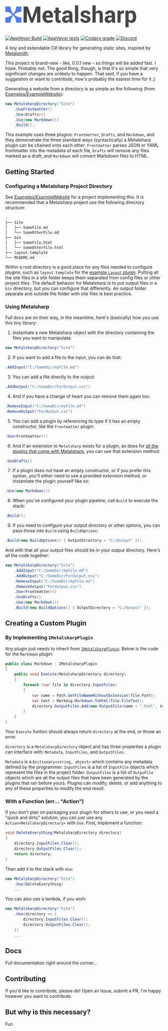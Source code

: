 <h1><img src="Metalsharp.png" height="70"/></h1>

[![AppVeyor Build](https://img.shields.io/appveyor/ci/ianwold/metalsharp.svg?logo=appveyor&logoColor=white&style=flat-square)](https://ci.appveyor.com/project/IanWold/metalsharp)
[![AppVeyor tests](https://img.shields.io/appveyor/tests/ianwold/metalsharp.svg?logo=appveyor&logoColor=white&style=flat-square)](https://ci.appveyor.com/project/IanWold/metalsharp)
[![Codacy grade](https://img.shields.io/codacy/grade/29c18f6bc08146e884e173ad1262cead.svg?logo=codacy&logoColor=white&style=flat-square)](https://app.codacy.com/project/IanWold/Metalsharp/dashboard) 
[![Discord](https://img.shields.io/discord/517023630224523274.svg?logo=discord&logoColor=white&style=flat-square)](https://discord.gg/HrxyfFP)

A tiny and extendable C# library for generating static sites, inspired by [Metalsmith](http://www.metalsmith.io/).

This project is brand-new - like, 0.0.1 new - so things will be added fast. I hope. Probably not. The good thing, though, is that it's so simple that very significant changes are unlikely to happen. That said, if you have a suggestion or want to contribute, now's probably the easiest time for it ;)

Generating a website from a directory is as simple as the following (from [Examples/ExampleWebsite](https://github.com/IanWold/Metalsharp/tree/master/Examples/ExampleWebsite)):

```c#
new MetalsharpDirectory("Site")
    .UseFrontmatter()
    .Use<Drafts>()
    .Use(new Markdown())
    .Build();
```

This example uses three plugins: `Frontmatter`, `Drafts`, and `Markdown`, and they demonstrate the three standard ways (syntactically) a Metalsharp plugin can be chained onto each other. `Frontmatter` parses JSON or YAML frontmatter into the metadata of each file, `Drafts` will remove any files marked as a draft, and `Markdown` will convert Markdown files to HTML.

## Getting Started

### Configuring a Metalsharp Project Directory

See [Examples/ExampleWebsite](https://github.com/IanWold/Metalsharp/tree/master/Examples/ExampleWebsite) for a project implementing this. It is recommended that a Metalsharp project use the following directory structure:

```text
.
├── Site
│   ├── SomeFile.md
│   └── SomeOtherFile.md
├── bin
│   ├── SomeFile.html
│   └── SomeOtherFile.html
├── layout.template
└── README.md
```

Within a root directory is a good place for any files needed to configure plugins, such as `layout.template` for the [example `Layout` plugin](https://github.com/IanWold/Metalsharp/tree/master/Examples/ExamplePlugin). Putting all the site files in a site folder keeps them separated from config files or other project files. The default behavior for Metalsharp is to put output files in a `bin` directory, but you can configure that differently. An output folder separate and outside the folder with site files is best practice.

### Using Metalsharp

Full docs are on their way, in the meantime, here's (basically) how you use this tiny library:

1. Instantiate a new Metalsharp object with the directory containing the files you want to manipulate:

```c#
new MetalsharpDirectory("Site")
```

2. If you want to add a file to the input, you can do that:

```c#
.AddInput("C:/SomeDir/myFile.md")
```

3. You can add a file directly to the output:

```c#
.AddOutput("C:/SomeDir/ForOutput.css")
```

4. And if you have a change of heart you can remove them again too:

```c#
.RemoveInput("C:/SomeDir/myFile.md")
.RemoveOutput("ForOutput.css")
```

5. You can add a plugin by referencing its type if it has an empty constructor, like the `Frontmatter` plugin:

```c#
.Use<Frontmatter>()
```

6. And if an extension to `Metalsharp` exists for a plugin, as does for [all the plugins that come with Metalsharp](https://github.com/IanWold/Metalsharp/blob/master/Metalsharp/Plugins/MetalsharpExtensions.cs), you can use that extension method:

```c#
.UseDrafts()
```

7. If a plugin does not have an empty constructor, or if you prefer this syntax, you'll either need to use a provided extension method, or instantiate the plugin yourself like so:

```c#
.Use(new Markdown())
```

8. When you've configured your plugin pipeline, call `Build` to execute the stack:

```c#
.Build();
```

9. If you need to configure your output directory or other options, you can pass those into `Build` using `BuildOptions`:

```c#
.Build(new BuildOptions() { OutputDirectory = "C:/Output" });
```

And with that all your output files should be in your output directory. Here's all the code together:

```c#
new MetalsharpDirectory("Site")
	.AddInput("C:/SomeDir/myFile.md")
	.AddOutput("C:/SomeDir/ForOutput.css")
	.RemoveInput("C:/SomeDir/myFile.md")
	.RemoveOutput("ForOutput.css")
	.Use<Frontmatter>()
	.UseDrafts()
	.Use(new Markdown())
	.Build(new BuildOptions() { OutputDirectory = "C:/Output" });
```

## Creating a Custom Plugin

### By Implementing `IMetalsharpPlugin`

Any plugin just needs to inherit from [`IMetalsharpPlugin`](https://github.com/IanWold/Metalsharp/blob/master/Metalsharp/Interfaces/IMetalsharpPlugin.cs). Below is the code for the `Markdown` plugin:

```c#
public class Markdown : IMetalsharpPlugin
{
    public void Execute(MetalsharpDirectory directory)
    {
        foreach (var file in directory.InputFiles)
        {
            var name = Path.GetFileNameWithoutExtension(file.Path);
            var text = Markdig.Markdown.ToHtml(file.FileText);
            directory.OutputFiles.Add(new OutputFile(name + ".html", text) { Metadata = file.Metadata });
        }
    }
}
```

Your `Execute` funtion should always return `directory` at the end, or throw an error.

`directory` is a `MetalsharpDirectory` object and has three properties a plugin can interface with: `Metadata`, `InputFiles`, and `OutputFiles`.

`Metadata` is a `Dictionary<string, object>` which contains any metadata defined by the programmer. `InputFiles` is a list of `InputFile` objects which represent the files in the project folder. `OutputFiles` is a list of `OutpuFile` objects which are all the output files that have been generated by the plugins that ran before yours. Plugins can modify, delete, or add anything to any of these properties to modify the end result.

### With a Function (err... "Action")

If you don't plan on packaging your plugin for others to use, or you need a "quick and dirty" solution, you can just use any `Action<MetalsharpDirectory>` with `Use`. First, implement a function:

```c#
void DeleteEverything(MetalsharpDirectory directory)
{
	directory.InputFiles.Clear();
	directory.OutputFiles.Clear();
	return directory;
}
```

Then add it to the stack with `Use`:

```c#
new MetalsharpDirectory("Site")
	.Use(DeleteEverything)
	...
```

You can also use a lambda, if you wish:

```c#
new MetalsharpDirectory("Site")
	.Use(directory => {
		directory.InputFiles.Clear();
		directory.OutputFiles.Clear();
	})
	...
```

## Docs

Full documentation right around the corner...

## Contributing

If you'd like to contribute, please do! Open an Issue, submit a PR, I'm happy however you want to contribute.

## But why is this necessary?

Fun

